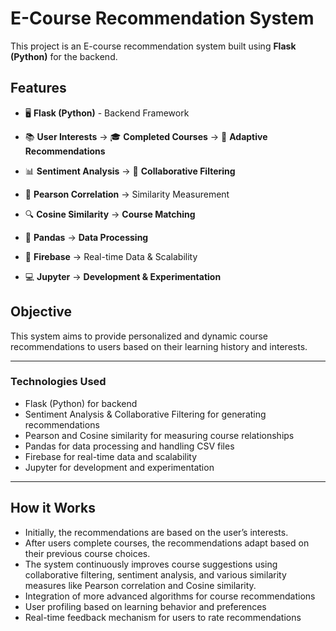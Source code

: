# E-Course Recommendation System

This project is an E-course recommendation system built using **Flask (Python)** for the backend.

## Features

- 🖥️ **Flask (Python)** - Backend Framework

- 📚 **User Interests** → 🎓 **Completed Courses** → 🔄 **Adaptive Recommendations**

- 📊 **Sentiment Analysis** → 🤝 **Collaborative Filtering**

- 📏 **Pearson Correlation** → Similarity Measurement

- 🔍 **Cosine Similarity** → **Course Matching**

- 📄 **Pandas** → **Data Processing**

- 🔐 **Firebase** → Real-time Data & Scalability

- 💻 **Jupyter** → **Development & Experimentation**

## Objective

This system aims to provide personalized and dynamic course recommendations to users based on their learning history and interests.

---

### Technologies Used

- Flask (Python) for backend
- Sentiment Analysis & Collaborative Filtering for generating recommendations
- Pearson and Cosine similarity for measuring course relationships
- Pandas for data processing and handling CSV files
- Firebase for real-time data and scalability
- Jupyter for development and experimentation

---

## How it Works

- Initially, the recommendations are based on the user’s interests.
- After users complete courses, the recommendations adapt based on their previous course choices.
- The system continuously improves course suggestions using collaborative filtering, sentiment analysis, and various similarity measures like Pearson correlation and Cosine similarity.
- Integration of more advanced algorithms for course recommendations
- User profiling based on learning behavior and preferences
- Real-time feedback mechanism for users to rate recommendations

